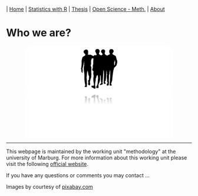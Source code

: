 | [Home](https://psych-methods.github.io/index) | [Statistics with R](https://psych-methods.github.io/R_reading_material) | [Thesis](https://psych-methods.github.io/thesis) | [Open Science - Meth.](https://psych-methods.github.io/OS_prereg_repl) | [About](https://psych-methods.github.io/about)

# Who we are?

<p align = "center">
<img align="center" src="https://raw.githubusercontent.com/psych-methods/psych-methods.github.io/master/graphics/graphic_about.png" width="400" />
</p>

---

This webpage is maintained by the working unit "methodology" at the university of Marburg.
For more information about this working unit please visit the following [official website](https://www.uni-marburg.de/de/fb04/team-heck).

If you have any questions or comments you may contact ...



Images by courtesy of [pixabay.com](pixabay.com)
